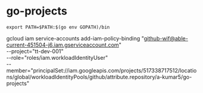 # go-projects

`export PATH=$PATH:$(go env GOPATH)/bin`


gcloud iam service-accounts add-iam-policy-binding "github-wif@able-current-451504-j6.iam.gserviceaccount.com" \
  --project="tt-dev-001" \
  --role="roles/iam.workloadIdentityUser" \
  --member="principalSet://iam.googleapis.com/projects/517338717512/locations/global/workloadIdentityPools/github/attribute.repository/a-kumar5/go-projects"